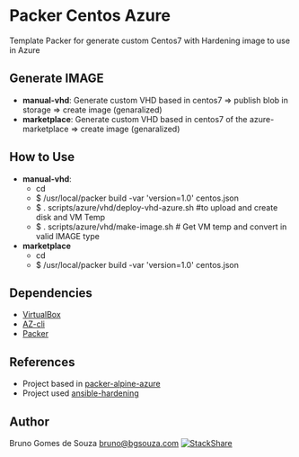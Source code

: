 # Packer Centos Azure
Template Packer for generate custom Centos7 with Hardening image to use in Azure

## Generate IMAGE
 - **manual-vhd**: Generate custom VHD based in centos7  => publish blob in storage => create image (genaralized)
 - **marketplace**: Generate custom VHD based in centos7 of the azure-marketplace  => create image (genaralized)

## How to Use
 - **manual-vhd**: 
   - cd <path-to-clone>
   - $ /usr/local/packer build -var 'version=1.0' centos.json
   - $ . scripts/azure/vhd/deploy-vhd-azure.sh #to upload and create disk and VM Temp
   - $ . scripts/azure/vhd/make-image.sh # Get VM temp and convert in valid IMAGE type
- **marketplace**
  - cd <path-to-clone>
  - $ /usr/local/packer build -var 'version=1.0' centos.json


## Dependencies
 * [VirtualBox](https://www.virtualbox.org/wiki/Downloads)
 * [AZ-cli](https://docs.microsoft.com/pt-br/cli/azure/install-azure-cli?view=azure-cli-latest)
 * [Packer](https://www.packer.io/downloads.html)

## References
* Project based in [packer-alpine-azure](https://github.com/tomconte/packer-alpine-azure)
* Project used [ansible-hardening](https://github.com/openstack/ansible-hardening)

## Author
Bruno Gomes de Souza <bruno@bgsouza.com> [![StackShare](https://img.shields.io/badge/tech-stack-0690fa.svg?style=flat)](https://stackshare.io/bgsouza/profile)
